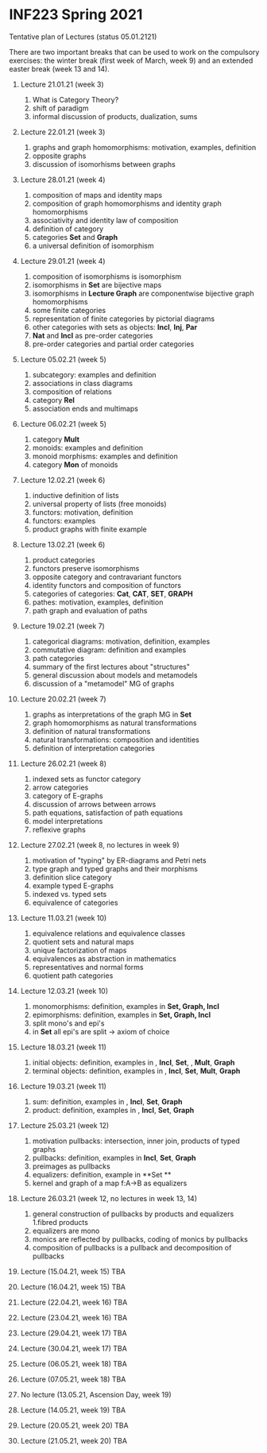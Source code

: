 # INF223 Spring 2021

 Tentative plan of Lectures (status 05.01.2121)
 
 There are two important breaks that can be used to work on the compulsory exercises: the winter break (first week of March, week 9) and an extended easter break (week 13 and 14).

1. Lecture 21.01.21 (week 3)

   1. What is Category Theory?  
   1. shift of paradigm  
   1. informal discussion of products, dualization, sums

1. Lecture 22.01.21 (week 3)

   1. graphs and graph homomorphisms: motivation, examples, definition  
   1. opposite graphs  
   1. discussion of isomorhisms between graphs

1. Lecture 28.01.21 (week 4)

   1. composition of maps and identity maps  
   1. composition of graph homomorphisms and identity graph homomorphisms  
   1. associativity and identity law of composition  
   1. definition of category  
   1. categories **Set** and **Graph**  
   1. a universal definition of isomorphism

1. Lecture 29.01.21 (week 4)

   1. composition of isomorphisms is isomorphism  
   1. isomorphisms in **Set** are bijective maps  
   1. isomorphisms in **Lecture Graph** are componentwise bijective graph homomorphisms  
   1. some finite categories  
   1. representation of finite categories by pictorial diagrams  
   1. other categories with sets as objects: **Incl**, **Inj**, **Par**  
   1. **Nat** and **Incl** as pre-order categories  
   1. pre-order categories and partial order categories

1. Lecture 05.02.21 (week 5)

   1. subcategory: examples and definition  
   1. associations in class diagrams  
   1. composition of relations  
   1. category **Rel** 
   1. association ends and multimaps

1. Lecture 06.02.21 (week 5)

   1. category **Mult**  
   1. monoids: examples and definition  
   1. monoid morphisms: examples and definition  
   1. category **Mon** of monoids

1. Lecture 12.02.21 (week 6)

   1. inductive definition of lists  
   1. universal property of lists (free monoids)  
   1. functors: motivation, definition  
   1. functors: examples  
   1. product graphs with finite example

1. Lecture 13.02.21 (week 6)

   1. product categories  
   1. functors preserve isomorphisms  
   1. opposite category and contravariant functors  
   1. identity functors and composition of functors  
   1. categories of categories: **Cat**, **CAT**, **SET**, **GRAPH**  
   1. pathes: motivation, examples, definition  
   1. path graph and evaluation of paths

1. Lecture 19.02.21 (week 7)

   1. categorical diagrams: motivation, definition, examples  
   1. commutative diagram: definition and examples  
   1. path categories  
   1. summary of the first lectures about "structures"  
   1. general discussion about models and metamodels  
   1. discussion of a "metamodel" MG of graphs

1. Lecture 20.02.21 (week 7)
   
   1. graphs as interpretations of the graph MG in **Set**  
   1. graph homomorphisms as natural transformations  
   1. definition of natural transformations  
   1. natural transformations: composition and identities  
   1. definition of interpretation categories

1. Lecture 26.02.21 (week 8)

   1. indexed sets as functor category  
   1. arrow categories  
   1. category of E-graphs  
   1. discussion of arrows between arrows  
   1. path equations, satisfaction of path equations  
   1. model interpretations  
   1. reflexive graphs

1. Lecture 27.02.21 (week 8, no lectures in week 9) 

   1. motivation of "typing" by ER-diagrams and Petri nets  
   1. type graph and typed graphs and their morphisms  
   1. definition slice category  
   1. example typed E-graphs  
   1. indexed vs. typed sets  
   1. equivalence of categories

1. Lecture 11.03.21 (week 10)

   1. equivalence relations and equivalence classes  
   1. quotient sets and natural maps  
   1. unique factorization of maps  
   1. equivalences as abstraction in mathematics  
   1. representatives and normal forms  
   1. quotient path categories

1. Lecture 12.03.21 (week 10)

   1. monomorphisms: definition, examples in **Set, Graph, Incl**  
   1. epimorphisms: definition, examples in **Set, Graph, Incl**  
   1. split mono's and epi's  
   1. in **Set** all epi's are split -> axiom of choice

1. Lecture 18.03.21 (week 11)

   1. initial objects: definition, examples in , **Incl**, **Set**, , **Mult**, **Graph**  
   1. terminal objects: definition, examples in , **Incl**, **Set**, **Mult**, **Graph**

1. Lecture 19.03.21 (week 11)

   1. sum: definition, examples in , **Incl**, **Set**, **Graph**  
   1. product: definition, examples in , **Incl**, **Set**, **Graph**

1. Lecture 25.03.21 (week 12)

   1. motivation pullbacks: intersection, inner join, products of typed graphs  
   1. pullbacks: definition, examples in **Incl**, **Set**, **Graph**  
   1. preimages as pullbacks  
   1. equalizers: definition, example in **Set **  
   1. kernel and graph of a map f:A->B as equalizers

1. Lecture 26.03.21 (week 12, no lectures in week 13, 14)

   1. general construction of pullbacks by products and equalizers  
   1.fibred products  
   1. equalizers are mono  
   1. monics are reflected by pullbacks, coding of monics by pullbacks  
   1. composition of pullbacks is a pullback and decomposition of pullbacks

1. Lecture (15.04.21, week 15) TBA

1. Lecture (16.04.21, week 15) TBA

1. Lecture (22.04.21, week 16) TBA

1. Lecture (23.04.21, week 16) TBA

1. Lecture (29.04.21, week 17) TBA

1. Lecture (30.04.21, week 17) TBA

1. Lecture (06.05.21, week 18) TBA

1. Lecture (07.05.21, week 18) TBA

1. No lecture (13.05.21, Ascension Day, week 19) 

1. Lecture (14.05.21, week 19) TBA

1. Lecture (20.05.21, week 20) TBA

1. Lecture (21.05.21, week 20) TBA



